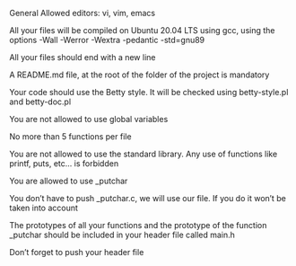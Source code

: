 General
Allowed editors: vi, vim, emacs

All your files will be compiled on Ubuntu 20.04 LTS using gcc, using the options -Wall -Werror -Wextra -pedantic -std=gnu89

All your files should end with a new line

A README.md file, at the root of the folder of the project is mandatory

Your code should use the Betty style. It will be checked using betty-style.pl and betty-doc.pl

You are not allowed to use global variables

No more than 5 functions per file

You are not allowed to use the standard library. Any use of functions like printf, puts, etc… is forbidden

You are allowed to use _putchar

You don’t have to push _putchar.c, we will use our file. If you do it won’t be taken into account

The prototypes of all your functions and the prototype of the function _putchar should be included in your header file called main.h

Don’t forget to push your header file
